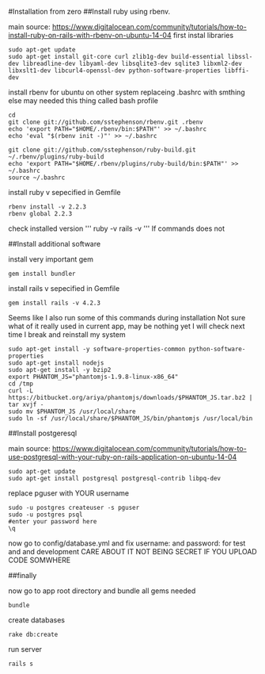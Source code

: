 #Installation from zero
##Install ruby using rbenv.


main source:  https://www.digitalocean.com/community/tutorials/how-to-install-ruby-on-rails-with-rbenv-on-ubuntu-14-04
first instal libraries
```
sudo apt-get update
sudo apt-get install git-core curl zlib1g-dev build-essential libssl-dev libreadline-dev libyaml-dev libsqlite3-dev sqlite3 libxml2-dev libxslt1-dev libcurl4-openssl-dev python-software-properties libffi-dev
```

install rbenv
for ubuntu on other system replaceing .bashrc with smthing else may needed this thing called bash profile
```
cd
git clone git://github.com/sstephenson/rbenv.git .rbenv
echo 'export PATH="$HOME/.rbenv/bin:$PATH"' >> ~/.bashrc
echo 'eval "$(rbenv init -)"' >> ~/.bashrc

git clone git://github.com/sstephenson/ruby-build.git ~/.rbenv/plugins/ruby-build
echo 'export PATH="$HOME/.rbenv/plugins/ruby-build/bin:$PATH"' >> ~/.bashrc
source ~/.bashrc
```

install ruby v sepecified in Gemfile
```
rbenv install -v 2.2.3
rbenv global 2.2.3
```

check installed version
'''
ruby -v
rails -v
'''
If commands does not 

##Install additional software

install very important gem 


```
gem install bundler
```

install rails v sepecified in Gemfile
```
gem install rails -v 4.2.3
```


Seems like I also run some of this commands during installation
Not sure what of it really used in current app, may be nothing yet
I will check next time I break and reinstall my system
```
sudo apt-get install -y software-properties-common python-software-properties
sudo apt-get install nodejs
sudo apt-get install -y bzip2
export PHANTOM_JS="phantomjs-1.9.8-linux-x86_64"
cd /tmp
curl -L https://bitbucket.org/ariya/phantomjs/downloads/$PHANTOM_JS.tar.bz2 | tar xvjf -
sudo mv $PHANTOM_JS /usr/local/share
sudo ln -sf /usr/local/share/$PHANTOM_JS/bin/phantomjs /usr/local/bin
```
##Install postgeresql

main source: https://www.digitalocean.com/community/tutorials/how-to-use-postgresql-with-your-ruby-on-rails-application-on-ubuntu-14-04
```
sudo apt-get update
sudo apt-get install postgresql postgresql-contrib libpq-dev
```
replace pguser with YOUR username
```
sudo -u postgres createuser -s pguser
sudo -u postgres psql
#enter your password here
\q
```
now go to config/database.yml and fix username: and password: for test and and development CARE ABOUT IT NOT BEING SECRET IF YOU UPLOAD CODE SOMWHERE


##finally

now go to app root directory and bundle all gems needed
```
bundle
```

create databases
```
rake db:create
```

run server
```
rails s
```